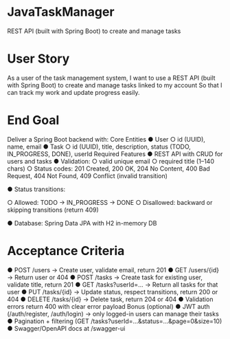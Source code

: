 # JavaTaskManager
REST API (built with Spring Boot) to create and manage tasks

# User Story
As a user of the task management system, I want to use a REST API (built with
Spring Boot) to create and manage tasks linked to my account So that I can
track my work and update progress easily.

# End Goal
Deliver a Spring Boot backend with:
Core Entities
● User
○ id (UUID), name, email
● Task
○ id (UUID), title, description, status (TODO, IN_PROGRESS, DONE),
userId
Required Features
● REST API with CRUD for users and tasks
● Validation:
○ valid unique email
○ required title (1–140 chars)
○ Status codes: 201 Created, 200 OK, 204 No Content, 400 Bad
Request, 404 Not Found, 409 Conflict (invalid transition)

● Status transitions:

○ Allowed: TODO → IN_PROGRESS → DONE
○ Disallowed: backward or skipping transitions (return 409)

● Database: Spring Data JPA with H2 in-memory DB
# Acceptance Criteria
● POST /users → Create user, validate email, return 201
● GET /users/{id} → Return user or 404
● POST /tasks → Create task for existing user, validate title, return 201
● GET /tasks?userId=... → Return all tasks for that user
● PUT /tasks/{id} → Update status, respect transitions, return 200 or
404
● DELETE /tasks/{id} → Delete task, return 204 or 404
● Validation errors return 400 with clear error payload
Bonus (optional)
● JWT auth (/auth/register, /auth/login) → only logged-in users can
manage their tasks
● Pagination + filtering (GET
/tasks?userId=...&status=...&page=0&size=10)
● Swagger/OpenAPI docs at /swagger-ui
